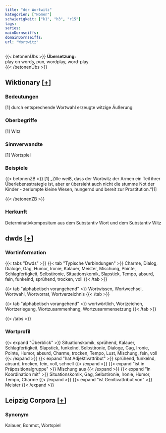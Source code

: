 ```yaml
---
title: "der Wortwitz"
kategorien: ["Nomen"]
schwierigkeit: ["k1", "h3", "r15"]
tags:
series:
mainDornseiffs:
domainDornseiffs:
url: "Wortwitz"
---
```


{{< betonenÜbs >}}
**Übersetzung:**  
play on words, pun, wordplay, word-play  
{{< /betonenÜbs >}}

## Wiktionary [[+](https://de.wiktionary.org/wiki/Wortwitz)]

### Bedeutungen
[1] durch entsprechende Wortwahl erzeugte witzige Äußerung  

### Oberbegriffe
[1] Witz  

### Sinnverwandte
[1] Wortspiel  

### Beispiele
{{< betonenZB >}}
[1] „Zille weiß, dass der Wortwitz der Armen ein Teil ihrer Überlebensstrategie ist, aber er übersieht auch nicht die stumme Not der Kinder - zerlumpte kleine Wesen, hungernd und bereit zur Prostitution.“[1]  

{{< /betonenZB >}}
### Herkunft
Determinativkompositum aus dem Substantiv Wort und dem Substantiv Witz  



## dwds [[+](https://www.dwds.de/wb/Wortwitz)]

### Wortinformation
{{< tabs "Dwds" >}}
{{< tab "Typische Verbindungen" >}}
Charme, Dialog, Dialoge, Gag, Humor, Ironie, Kalauer, Meister, Mischung, Pointe, Schlagfertigkeit, Selbstironie, Situationskomik, Slapstick, Tempo, absurd, fein, funkelnd, sprühend, trocken, voll
{{< /tab >}}

{{< tab "alphabetisch vorangehend" >}}
Wortwissen, Wortwechsel, Wortwahl, Wortvorrat, Wortverzeichnis
{{< /tab >}}

{{< tab "alphabetisch vorangehend" >}}
wortwörtlich, Wortzeichen, Wortzerlegung, Wortzusammenhang, Wortzusammensetzung
{{< /tab >}}

{{< /tabs >}}

### Wortprofil
{{< expand "Überblick" >}} Situationskomik, sprühend, Kalauer, Schlagfertigkeit, Slapstick, funkelnd, Selbstironie, Dialoge, Gag, Ironie, Pointe, Humor, absurd, Charme, trocken, Tempo, Lust, Mischung, fein, voll {{< /expand >}}
{{< expand "hat Adjektivattribut" >}} sprühend, funkelnd, absurd, trocken, fein, voll, schnell {{< /expand >}}
{{< expand "ist in Präpositionalgruppe" >}} Mischung aus {{< /expand >}}
{{< expand "in Koordination mit" >}} Situationskomik, Gag, Selbstironie, Ironie, Humor, Tempo, Charme {{< /expand >}}
{{< expand "ist Genitivattribut von" >}} Meister {{< /expand >}}

## Leipzig Corpora [[+](https://corpora.uni-leipzig.de/en/res?word=Wortwitz&corpusId=deu_newscrawl-public_2018)]


### Synonym
Kalauer, Bonmot, Wortspiel

